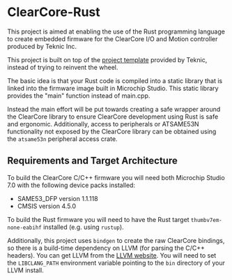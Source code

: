 # ClearCore-Rust
This project is aimed at enabling the use of the Rust programming language to create embedded firmware for the ClearCore I/O and Motion controller produced by Teknic Inc.

This project is built on top of the [project template](https://github.com/Teknic-Inc/ClearCore-library) provided by Teknic, instead of trying to reinvent the wheel. 

The basic idea is that your Rust code is compiled into a static library that is linked into the firmware image built in Microchip Studio. This static library provides the "main" function instead of main.cpp.

Instead the main effort will be put towards creating a safe wrapper around the ClearCore library to ensure ClearCore development using Rust is safe and ergonomic. Additionally, access to peripherals or ATSAME53N functionality not exposed by the ClearCore library can be obtained using the `atsame53n` peripheral access crate.

## Requirements and Target Architecture
To build the ClearCore C/C++ firmware you will need both Microchip Studio 7.0 with the following device packs installed:

* SAME53_DFP version 1.1.118
* CMSIS version 4.5.0

To build the Rust firmware you will need to have the Rust target `thumbv7em-none-eabihf` installed (e.g. using `rustup`). 

Additionally, this project uses `bindgen` to create the raw ClearCore bindings, so there is a build-time dependency on LLVM (for parsing the C/C++ headers). You can get LLVM from the [LLVM website](https://releases.llvm.org/download.html). You will need to set the `LIBCLANG_PATH` environment variable pointing to the `bin` directory of your LLVM install.
